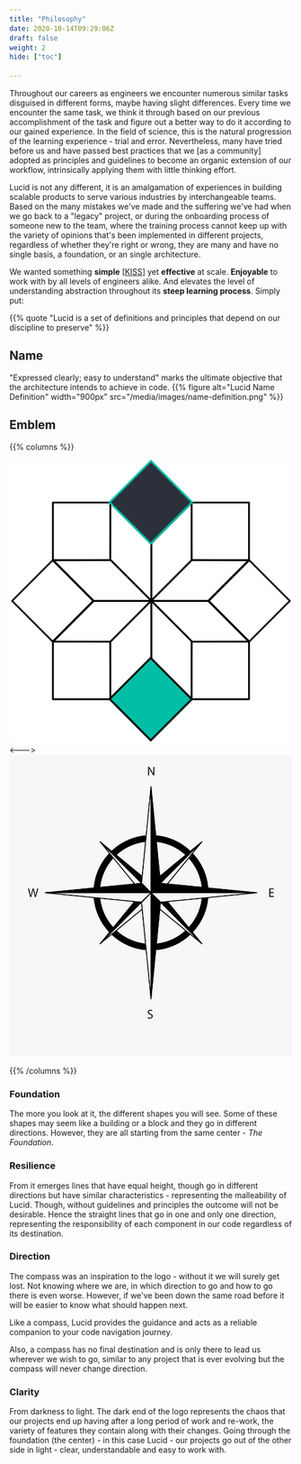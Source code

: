 ```yaml
---
title: "Philosophy"
date: 2020-10-14T09:29:06Z
draft: false
weight: 2
hide: ["toc"]

---
```


Throughout our careers as engineers we encounter numerous similar tasks disguised in different forms, maybe having slight differences. Every time we encounter the same task, we think it through based on our previous accomplishment of the task and figure out a better way to do it according to our gained experience. In the field of science, this is the natural progression of the learning experience - trial and error. Nevertheless, many have tried before us and have passed best practices that we [as a community] adopted as principles and guidelines to become an organic extension of our workflow, intrinsically applying them with little thinking effort.

Lucid is not any different, it is an amalgamation of experiences in building scalable products to serve various industries by interchangeable teams. Based on the many mistakes we've made and the suffering we've had when we go back to a "legacy" project, or during the onboarding process of someone new to the team, where the training process cannot keep up with the variety of opinions that's been implemented in different projects, regardless of whether they're right or wrong, they are many and have no single basis, a foundation, or an single architecture.

We wanted something **simple** [[KISS](https://en.wikipedia.org/wiki/KISS_principle)] yet **effective** at scale. **Enjoyable** to work with by all levels of engineers alike. And elevates the level of understanding abstraction throughout its **steep learning process**. Simply put:

{{% quote "Lucid is a set of definitions and principles that depend on our discipline to preserve" %}}

## Name
"Expressed clearly; easy to understand" marks the ultimate objective that the architecture intends to achieve in code.
{{% figure alt="Lucid Name Definition" width="900px" src="/media/images/name-definition.png" %}}

## Emblem
{{% columns %}}

![Lucid Icon](/media/images/icon-simple-coloured.png)
<--->
![Lucid Compass Rose](/media/images/compass-rose.png)

{{% /columns %}}

### Foundation

The more you look at it, the different shapes you will see. Some of these shapes may seem like a building or a block and they go in different directions. However, they are all starting from the same center - *The Foundation*.

### Resilience

From it emerges lines that have equal height, though go in different directions but have similar characteristics - representing the malleability of Lucid. Though, without guidelines and principles the outcome will not be desirable. Hence the straight lines that go in one and only one direction, representing the responsibility of each component in our code regardless of its destination.

### Direction

The compass was an inspiration to the logo - without it we will surely get lost. Not knowing where we are, in which direction to go and how to go there is even worse. However, if we've been down the same road before it will be easier to know what should  happen next.

Like a compass, Lucid provides the guidance and acts as a reliable companion to your code navigation journey.

Also, a compass has no final destination and is only there to lead us wherever we wish to go, similar to any project that is ever evolving but the compass will never change direction.

### Clarity

From darkness to light. The dark end of the logo represents the chaos that our projects end up having after a long period of work and re-work, the variety of features they contain along with their changes. Going through the foundation (the center) - in this case Lucid - our projects go out of the other side in light - clear, understandable and easy to work with.
